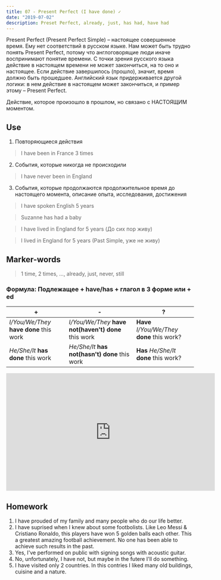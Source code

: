 ```yaml
---
title: 07 - Present Perfect (I have done) ✓
date: "2019-07-02"
description: Preset Perfect, already, just, has had, have had
---
```


Present Perfect (Present Perfect Simple) – настоящее совершенное время. Ему нет соответствий в русском языке. Нам может быть трудно понять Present Perfect, потому что англоговорящие люди иначе воспринимают понятие времени. С точки зрения русского языка действие в настоящем времени не может закончиться, на то оно и настоящее. Если действие завершилось (прошло), значит, время должно быть прошедшее. Английский язык придерживается другой логики: в нем действие в настоящем может закончиться, и пример этому – Present Perfect. 

Действие, которое произошло в прошлом, но связано с НАСТОЯЩИМ моментом.

## Use
1. Повторяющиеся действия 
> I have been in France 3 times

2. События, которые никогда не происходили
> I have never been in England 

3. События, которые продолжаются продолжительное время до настоящего момента, описание опыта, исследования, достижения
> I have spoken English 5 years

> Suzanne has had a baby

> I have lived in England for 5 years (До сих пор живу)

> I lived in England for 5 years (Past Simple, уже не живу)

## Marker-words 
> 1 time, 2 times, ..., already, just, never, still

### Формула: Подлежащее + have/has + глагол в 3 форме или + ed

|+|-|?| 
|---|---|---|
|*I/You/We/They* **have done** this work|*I/You/We/They* **have not(haven't) done** this work|**Have** *I/You/We/They* **done** this work?|
|*He/She/It* **has done** this work|*He/She/It* **has not(hasn't) done** this work|**Has** *He/She/It* **done** this work?|

<iframe width="560" height="315" src="https://www.youtube.com/embed/DInKEo2hiVM" frameborder="0" allow="accelerometer; autoplay; encrypted-media; gyroscope; picture-in-picture" allowfullscreen></iframe>

## Homework
1. I have prouded of my family and many people who do our life better.
2. I have suprised when I knew about some footbolists. Like Leo Messi & Cristiano Ronaldo, this players have won 5 golden balls each other. This a greatest amazing football achievement. No one has been able to achieve such results in the past.
3. Yes, I've performed on public with signing songs with acoustic guitar.
4. No, unfortunately, I have not, but maybe in the futere I'll do something.
5. I have visited only 2 countries. In this contries I liked many old buildings, cuisine and a nature.